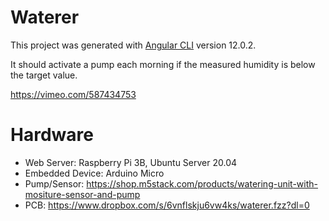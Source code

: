 # Waterer

This project was generated with [Angular CLI](https://github.com/angular/angular-cli) version 12.0.2.

It should activate a pump each morning if the measured humidity is below the target value.

https://vimeo.com/587434753

# Hardware

* Web Server: Raspberry Pi 3B, Ubuntu Server 20.04
* Embedded Device: Arduino Micro
* Pump/Sensor: https://shop.m5stack.com/products/watering-unit-with-mositure-sensor-and-pump
* PCB: https://www.dropbox.com/s/6vnflskju6vw4ks/waterer.fzz?dl=0

